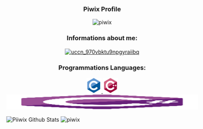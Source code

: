 <h3 align="center">Piwix Profile</h3>

<p align="center"> <img src="https://komarev.com/ghpvc/?username=piwix&label=Profile%20views&color=0e75b6&style=flat" alt="piwix" /> </p>

<h3 align="center">Informations about me:</h3>
<p align="center">
<a href="https://www.youtube.com/channel/UCcN_970VBKtU9npGyrAiiBQ" target="blank"><img align="center" src="https://raw.githubusercontent.com/rahuldkjain/github-profile-readme-generator/master/src/images/icons/Social/youtube.svg" alt="uccn_970vbktu9npgyraiibq" height="30" width="40" /></a>
</p>

<h3 align="center">Programmations Languages:</h3>
<p align="center"> <a href="https://www.cprogramming.com/" target="_blank"> <img src="https://raw.githubusercontent.com/devicons/devicon/master/icons/c/c-original.svg" alt="c" width="40" height="40"/> </a> <a href="https://www.w3schools.com/cpp/" target="_blank"> <img src="https://raw.githubusercontent.com/devicons/devicon/master/icons/cplusplus/cplusplus-original.svg" alt="cplusplus" width="40" height="40"/> </a> <a href="https://www.w3schools.com/cs/" target="_blank"> <img src="https://raw.githubusercontent.com/devicons/devicon/master/icons/csharp/csharp-original.svg" alt="csharp" width="680" height="40"/> </a> </p>

<img align="center" alt="Piiwix Github Stats" src="https://github-readme-stats.vercel.app/api?username=Piiwix&show_icons=true&hide_border=true&theme=tokyonight&bg_color=1b1c19&custom_title=Piwix Stats&include_all_commits=true&card_width=150" width="40"/> 

<img align="center" src="https://github-readme-streak-stats.herokuapp.com?user=Piwix&theme=tokyonight_duo&background=1b1c19&hide_border=true" alt="piwix" />
